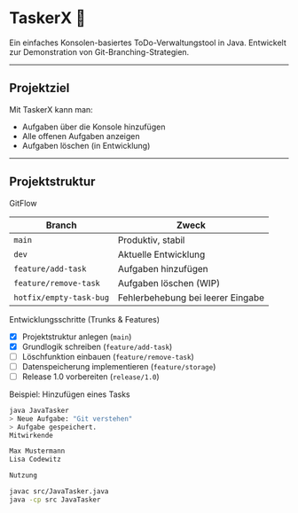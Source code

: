 # TaskerX 📝

Ein einfaches Konsolen-basiertes ToDo-Verwaltungstool in Java. Entwickelt zur Demonstration von Git-Branching-Strategien.

---

##  Projektziel

Mit TaskerX kann man:

- Aufgaben über die Konsole hinzufügen
- Alle offenen Aufgaben anzeigen
- Aufgaben löschen (in Entwicklung)

---

##  Projektstruktur
GitFlow

| Branch                | Zweck                             |
|----------------------|------------------------------------|
| `main`               | Produktiv, stabil                  |
| `dev`                | Aktuelle Entwicklung               |
| `feature/add-task`   | Aufgaben hinzufügen                |
| `feature/remove-task`| Aufgaben löschen (WIP)             |
| `hotfix/empty-task-bug` | Fehlerbehebung bei leerer Eingabe |

Entwicklungsschritte (Trunks & Features)

- [x] Projektstruktur anlegen (`main`)
- [x] Grundlogik schreiben (`feature/add-task`)
- [ ] Löschfunktion einbauen (`feature/remove-task`)
- [ ] Datenspeicherung implementieren (`feature/storage`)
- [ ] Release 1.0 vorbereiten (`release/1.0`)

Beispiel: Hinzufügen eines Tasks

```bash
java JavaTasker
> Neue Aufgabe: "Git verstehen"
> Aufgabe gespeichert.
Mitwirkende

Max Mustermann
Lisa Codewitz

Nutzung

javac src/JavaTasker.java
java -cp src JavaTasker
